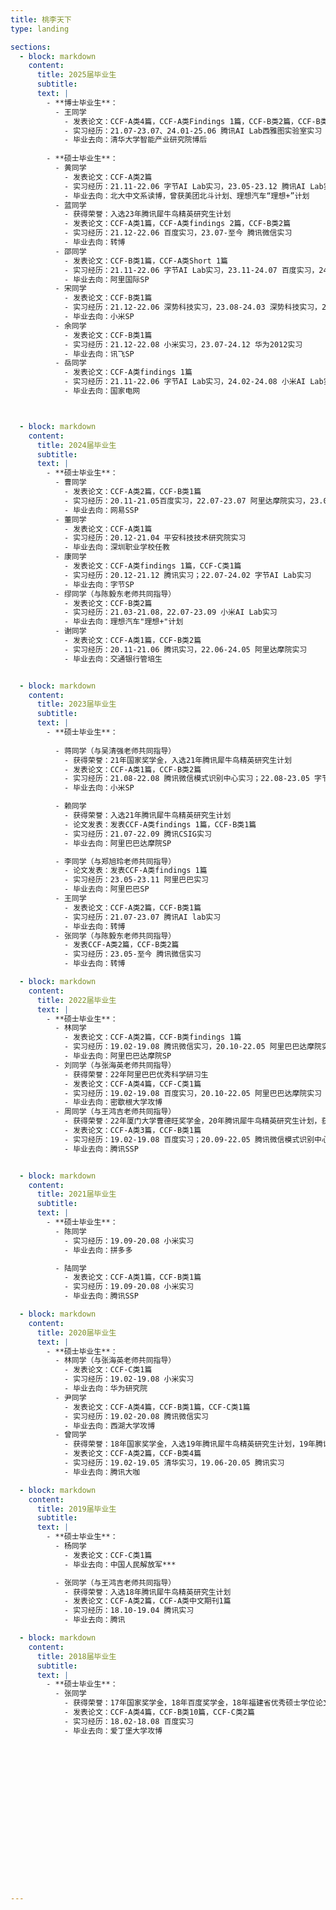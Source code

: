 ```yaml
---
title: 桃李天下
type: landing

sections:
  - block: markdown
    content:
      title: 2025届毕业生
      subtitle:
      text: |
        - **博士毕业生**：
          - 王同学
            - 发表论文：CCF-A类4篇，CCF-A类Findings 1篇，CCF-B类2篇，CCF-B类Findings 1篇
            - 实习经历：21.07-23.07、24.01-25.06 腾讯AI Lab西雅图实验室实习
            - 毕业去向：清华大学智能产业研究院博后
         
        - **硕士毕业生**：
          - 黄同学
            - 发表论文：CCF-A类2篇
            - 实习经历：21.11-22.06 字节AI Lab实习，23.05-23.12 腾讯AI Lab实习，24.03-25.04 vivo实习
            - 毕业去向：北大中文系读博，曾获美团北斗计划、理想汽车“理想+”计划
          - 蓝同学
            - 获得荣誉：入选23年腾讯犀牛鸟精英研究生计划
            - 发表论文：CCF-A类1篇，CCF-A类findings 2篇，CCF-B类2篇
            - 实习经历：21.12-22.06 百度实习，23.07-至今 腾讯微信实习
            - 毕业去向：转博
          - 邵同学
            - 发表论文：CCF-B类1篇，CCF-A类Short 1篇
            - 实习经历：21.11-22.06 字节AI Lab实习，23.11-24.07 百度实习，24.07-24.12 阿里国际实习
            - 毕业去向：阿里国际SP
          - 宋同学
            - 发表论文：CCF-B类1篇
            - 实习经历：21.12-22.06 深势科技实习，23.08-24.03 深势科技实习，24.03-24.12 小米AI Lab实习
            - 毕业去向：小米SP
          - 余同学
            - 发表论文：CCF-B类1篇
            - 实习经历：21.12-22.08 小米实习，23.07-24.12 华为2012实习
            - 毕业去向：讯飞SP
          - 岳同学
            - 发表论文：CCF-A类findings 1篇
            - 实习经历：21.11-22.06 字节AI Lab实习，24.02-24.08 小米AI Lab实习
            - 毕业去向：国家电网



  - block: markdown
    content:
      title: 2024届毕业生
      subtitle:
      text: |
        - **硕士毕业生**：
          - 曹同学
            - 发表论文：CCF-A类2篇，CCF-B类1篇
            - 实习经历：20.11-21.05百度实习，22.07-23.07 阿里达摩院实习，23.07-24.02 字节跳动实习
            - 毕业去向：网易SSP
          - 董同学
            - 发表论文：CCF-A类1篇
            - 实习经历：20.12-21.04 平安科技技术研究院实习
            - 毕业去向：深圳职业学校任教
          - 康同学
            - 发表论文：CCF-A类findings 1篇，CCF-C类1篇
            - 实习经历：20.12-21.12 腾讯实习；22.07-24.02 字节AI Lab实习
            - 毕业去向：字节SP
          - 缪同学（与陈毅东老师共同指导）
            - 发表论文：CCF-B类2篇
            - 实习经历：21.03-21.08，22.07-23.09 小米AI Lab实习
            - 毕业去向：理想汽车"理想+"计划
          - 谢同学
            - 发表论文：CCF-A类1篇，CCF-B类2篇
            - 实习经历：20.11-21.06 腾讯实习，22.06-24.05 阿里达摩院实习
            - 毕业去向：交通银行管培生


  - block: markdown
    content:
      title: 2023届毕业生
      subtitle:
      text: |
        - **硕士毕业生**：
        
          - 蒋同学（与吴清强老师共同指导）
            - 获得荣誉：21年国家奖学金，入选21年腾讯犀牛鸟精英研究生计划
            - 发表论文：CCF-A类1篇，CCF-B类2篇
            - 实习经历：21.08-22.08 腾讯微信模式识别中心实习；22.08-23.05 字节跳动AI Lab实习
            - 毕业去向：小米SP

          - 赖同学
            - 获得荣誉：入选21年腾讯犀牛鸟精英研究生计划
            - 论文发表：发表CCF-A类findings 1篇，CCF-B类1篇
            - 实习经历：21.07-22.09 腾讯CSIG实习
            - 毕业去向：阿里巴巴达摩院SP

          - 李同学（与郑旭玲老师共同指导）
            - 论文发表：发表CCF-A类findings 1篇
            - 实习经历：23.05-23.11 阿里巴巴实习
            - 毕业去向：阿里巴巴SP
          - 王同学
            - 发表论文：CCF-A类2篇，CCF-B类1篇
            - 实习经历：21.07-23.07 腾讯AI lab实习
            - 毕业去向：转博
          - 张同学（与陈毅东老师共同指导）
            - 发表CCF-A类2篇，CCF-B类2篇
            - 实习经历：23.05-至今 腾讯微信实习
            - 毕业去向：转博

  - block: markdown
    content:
      title: 2022届毕业生
      text: |
        - **硕士毕业生**：
          - 林同学
            - 发表论文：CCF-A类2篇，CCF-B类findings 1篇
            - 实习经历：19.02-19.08 腾讯微信实习，20.10-22.05 阿里巴巴达摩院实习
            - 毕业去向：阿里巴巴达摩院SP
          - 刘同学（与张海英老师共同指导）
            - 获得荣誉：22年阿里巴巴优秀科学研习生
            - 发表论文：CCF-A类4篇，CCF-C类1篇
            - 实习经历：19.02-19.08 百度实习，20.10-22.05 阿里巴巴达摩院实习
            - 毕业去向：密歇根大学攻博
          - 周同学（与王鸿吉老师共同指导）
            - 获得荣誉：22年厦门大学曹德旺奖学金，20年腾讯犀牛鸟精英研究生计划，获20年腾讯犀牛鸟精英研究生计划突破进取奖
            - 发表论文：CCF-A类3篇，CCF-B类1篇
            - 实习经历：19.02-19.08 百度实习；20.09-22.05 腾讯微信模式识别中心实习
            - 毕业去向：腾讯SSP


  - block: markdown
    content:
      title: 2021届毕业生
      subtitle:
      text: |
        - **硕士毕业生**：
          - 陈同学
            - 实习经历：19.09-20.08 小米实习
            - 毕业去向：拼多多

          - 陆同学
            - 发表论文：CCF-A类1篇，CCF-B类1篇
            - 实习经历：19.09-20.08 小米实习
            - 毕业去向：腾讯SSP

  - block: markdown
    content:
      title: 2020届毕业生
      text: |
        - **硕士毕业生**：
          - 林同学（与张海英老师共同指导）
            - 发表论文：CCF-C类1篇
            - 实习经历：19.02-19.08 小米实习
            - 毕业去向：华为研究院
          - 尹同学
            - 发表论文：CCF-A类4篇，CCF-B类1篇，CCF-C类1篇
            - 实习经历：19.02-20.08 腾讯微信实习
            - 毕业去向：西湖大学攻博
          - 曾同学
            - 获得荣誉：18年国家奖学金，入选19年腾讯犀牛鸟精英研究生计划，19年腾讯犀牛鸟精英研究生计划三等奖学金，20年厦门大学吴宣恭奖学金
            - 发表论文：CCF-A类2篇，CCF-B类4篇
            - 实习经历：19.02-19.05 清华实习，19.06-20.05 腾讯实习
            - 毕业去向：腾讯大咖

  - block: markdown
    content:
      title: 2019届毕业生
      subtitle:
      text: |
        - **硕士毕业生**：
          - 杨同学
            - 发表论文：CCF-C类1篇
            - 毕业去向：中国人民解放军***

          - 张同学（与王鸿吉老师共同指导）
            - 获得荣誉：入选18年腾讯犀牛鸟精英研究生计划
            - 发表论文：CCF-A类2篇，CCF-A类中文期刊1篇
            - 实习经历：18.10-19.04 腾讯实习
            - 毕业去向：腾讯

  - block: markdown
    content:
      title: 2018届毕业生
      subtitle:
      text: |
        - **硕士毕业生**：
          - 张同学
            - 获得荣誉：17年国家奖学金，18年百度奖学金，18年福建省优秀硕士学位论文
            - 发表论文：CCF-A类4篇，CCF-B类10篇，CCF-C类2篇
            - 实习经历：18.02-18.08 百度实习
            - 毕业去向：爱丁堡大学攻博

        
















---
```


